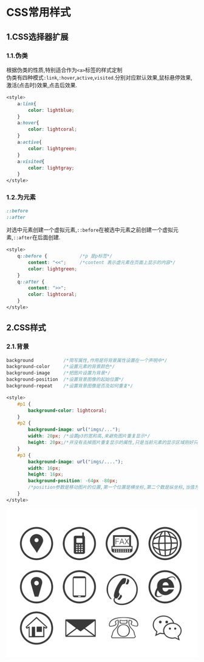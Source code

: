 # CSS常用样式

## 1.CSS选择器扩展
### 1.1.伪类
根据伪类的性质,特别适合作为``<a>``标签的样式定制<br>
伪类有四种模式``:link``,``:hover``,``active``,``visited``.分别对应默认效果,鼠标悬停效果,激活(点击时)效果,点击后效果.<br>
```css
<style>
    a:link{
        color: lightblue;
    }
    a:hover{
        color: lightcoral;
    }
    a:active{
        color: lightgreen;
    }
    a:visited{
        color: lightgray;
    }
</style>
```

### 1.2.为元素
```css
::before
::after
```
对选中元素创建一个虚拟元素,``::before``在被选中元素之前创建一个虚拟元素,``::after``在后面创建.<br>
```css
<style>
    q::before {            /*p 是p标签*/
        content: "<<";     /*content 表示虚元素在页面上显示的内容*/
        color: lightgreen;
    }
    q::after {
        content: ">>";
        color: lightcoral;
    }
</style>
```

## 2.CSS样式

### 2.1.背景
```CSS
background           /*简写属性,作用是将背景属性设置在一个声明中*/
background-color     /*设置元素的背景颜色*/
background-image     /*把图片设置为背景*/
background-position  /*设置背景图像的起始位置*/
background-repeat    /*设置背景图像是否及如何重复*/
```
```css
<style>
    #p1 {
        background-color: lightcoral;
    }
    #p2 {
        background-image: url("imgs/...");
        width: 20px; /*设置p3的宽和高,来避免图片重复显示*/
        height: 20px;/*并没有去掉图片重复显示的属性,只是当前元素的显示区域刚好只能显示一个元素其他图片被隐藏了*/
    }
    #p3 {
        background-image: url("imgs/....");
        width: 16px;
        height: 16px;
        background-position: -64px -80px;
        /*position参数是移动图片的位置,第一个位置是横坐标,第二个数是纵坐标,当值为负值时,表示向左上角方向移动~*/
    }
</style>
```

![fail](img/2.1.PNG)<br>